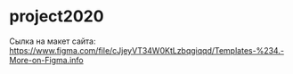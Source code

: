 # project2020

Сылка на макет сайта: https://www.figma.com/file/cJjeyVT34W0KtLzbqgiqqd/Templates-%234.-More-on-Figma.info
